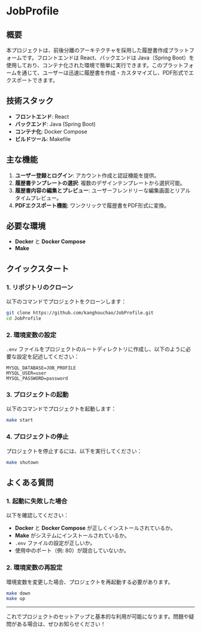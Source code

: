 # JobProfile

## 概要

本プロジェクトは、前後分離のアーキテクチャを採用した履歴書作成プラットフォームです。フロントエンドは React、バックエンドは Java（Spring Boot）を使用しており、コンテナ化された環境で簡単に実行できます。このプラットフォームを通じて、ユーザーは迅速に履歴書を作成・カスタマイズし、PDF形式でエクスポートできます。

## 技術スタック

- **フロントエンド**: React
- **バックエンド**: Java (Spring Boot)
- **コンテナ化**: Docker Compose
- **ビルドツール**: Makefile

## 主な機能

1. **ユーザー登録とログイン**: アカウント作成と認証機能を提供。
2. **履歴書テンプレートの選択**: 複数のデザインテンプレートから選択可能。
3. **履歴書内容の編集とプレビュー**: ユーザーフレンドリーな編集画面とリアルタイムプレビュー。
4. **PDFエクスポート機能**: ワンクリックで履歴書をPDF形式に変換。

## 必要な環境

- **Docker** と **Docker Compose**
- **Make**

## クイックスタート

### 1. リポジトリのクローン

以下のコマンドでプロジェクトをクローンします：

```bash
git clone https://github.com/kanghouchao/JobProfile.git
cd JobProfile
```

### 2. 環境変数の設定

`.env` ファイルをプロジェクトのルートディレクトリに作成し、以下のように必要な設定を記述してください：

```
MYSQL_DATABASE=JOB_PROFILE
MYSQL_USER=user
MYSQL_PASSWORD=password
```

### 3. プロジェクトの起動

以下のコマンドでプロジェクトを起動します：

```bash
make start
```

### 4. プロジェクトの停止

プロジェクトを停止するには、以下を実行してください：

```bash
make shutown
```

## よくある質問

### 1. 起動に失敗した場合

以下を確認してください：

- **Docker** と **Docker Compose** が正しくインストールされているか。
- **Make** がシステムにインストールされているか。
- `.env` ファイルの設定が正しいか。
- 使用中のポート（例: 80）が競合していないか。

### 2. 環境変数の再設定

環境変数を変更した場合、プロジェクトを再起動する必要があります。

```bash
make down
make up
```

---

これでプロジェクトのセットアップと基本的な利用が可能になります。問題や疑問がある場合は、ぜひお知らせください！

